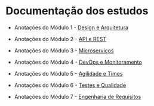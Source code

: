 # Documentação dos estudos

- Anotações do Módulo 1 - [Design e Arquitetura](/Anexos/Anotações%20Modulo%201%20-%20Design%20e%20Arquitetura.md)

- Anotações do Módulo 2 - [API e REST](/Anexos/Anotações%20Módulo%202%20-%20API%20e%20REST.md)

- Anotações do Módulo 3 - [Microserviços](/Anexos/Anotações%20Módulo%203%20-%20Microserviços.md)

- Anotações do Módulo 4 - [DevOps e Monitoramento](/Anexos/Anotações%20Módulo%204%20-%20Devops%20e%20monitoramento.md)

- Anotações do Módulo 5 - [Agilidade e Times](/Anexos/Anotações%20Módulo%205%20-%20Agilidade%20e%20times.md)

- Anotações do Módulo 6 - [Testes e Qualidade](/Anexos/Anotações%20Módulo%206%20-%20Testes%20e%20qualidade.md)

- Anotações do Módulo 7 - [Engenharia de Requisitos](/Anexos/Anotações%20Módulo%20Engenharia%20de%20Requisitos.md)